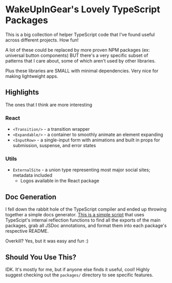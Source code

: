 # WakeUpInGear's Lovely TypeScript Packages

This is a big collection of helper TypeScript code that I've found useful across different projects. How fun!

A lot of these could be replaced by more proven NPM packages (ex: universal button components) BUT there's a very specific subset of patterns that I care about, some of which aren't used by other libraries. 

Plus these libraries are SMALL with minimal dependencies. Very nice for making lightweight apps.

## Highlights

The ones that I think are more interesting

### React

* `<Transition/>` - a transition wrapper
* `<Expandable/>` - a container to smoothly animate an element expanding
* `<InputRow>` - a single-input form with animations and built in props for submission, suspense, and error states

### Utils

* `ExternalSite` - a union type representing most major social sites; metadata included
   * Logos available in the React package

## Doc Generation

I fell down the rabbit hole of the TypeScript compiler and ended up throwing together a simple docs generator. [This is a simple script](./scripts/generate-readme.ts) that uses TypeScipt's internal reflection functions to find all the exports of the main packages, grab all JSDoc annotations, and format them into each package's respective README.

Overkill? Yes, but it was easy and fun :)

## Should You Use This?

IDK. It's mostly for me, but if anyone else finds it useful, cool! Highly suggest checking out the `packages/` directory to see specific features.